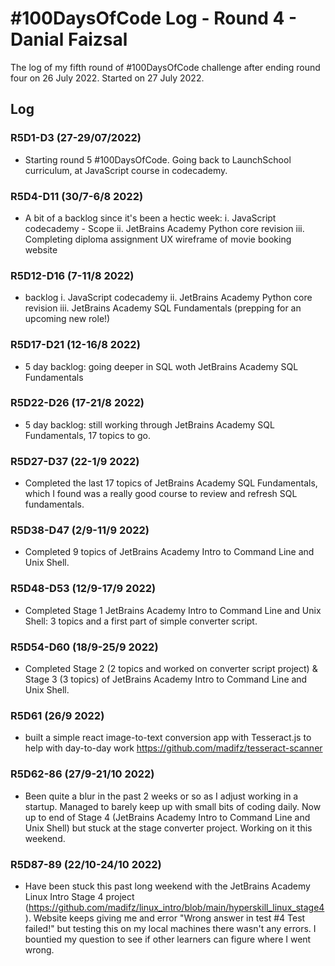 # #100DaysOfCode Log - Round 4 - Danial Faizsal

The log of my fifth round of #100DaysOfCode challenge after ending round four on 26 July 2022. Started on 27 July 2022.

## Log

### R5D1-D3 (27-29/07/2022)

- Starting round 5 #100DaysOfCode. Going back to LaunchSchool curriculum, at JavaScript course in codecademy.

### R5D4-D11 (30/7-6/8 2022)

- A bit of a backlog since it's been a hectic week:
  i. JavaScript codecademy - Scope
  ii. JetBrains Academy Python core revision
  iii. Completing diploma assignment UX wireframe of movie booking website

### R5D12-D16 (7-11/8 2022)

- backlog
  i. JavaScript codecademy
  ii. JetBrains Academy Python core revision
  iii. JetBrains Academy SQL Fundamentals (prepping for an upcoming new role!)

### R5D17-D21 (12-16/8 2022)

- 5 day backlog: going deeper in SQL woth JetBrains Academy SQL Fundamentals

### R5D22-D26 (17-21/8 2022)

- 5 day backlog: still working through JetBrains Academy SQL Fundamentals, 17 topics to go.

### R5D27-D37 (22-1/9 2022)

- Completed the last 17 topics of JetBrains Academy SQL Fundamentals, which I found was a really good course to review and refresh SQL fundamentals.

### R5D38-D47 (2/9-11/9 2022)

- Completed 9 topics of JetBrains Academy Intro to Command Line and Unix Shell.

### R5D48-D53 (12/9-17/9 2022)

- Completed Stage 1 JetBrains Academy Intro to Command Line and Unix Shell: 3 topics and a first part of simple converter script.

### R5D54-D60 (18/9-25/9 2022)

- Completed Stage 2 (2 topics and worked on converter script project) & Stage 3 (3 topics) of JetBrains Academy Intro to Command Line and Unix Shell.

### R5D61 (26/9 2022)

- built a simple react image-to-text conversion app with Tesseract.js to help with day-to-day work
https://github.com/madifz/tesseract-scanner

### R5D62-86 (27/9-21/10 2022)

- Been quite a blur in the past 2 weeks or so as I adjust working in a startup. Managed to barely keep up with small bits of coding daily. Now up to end of Stage 4 (JetBrains Academy Intro to Command Line and Unix Shell) but stuck at the stage converter project. Working on it this weekend.

### R5D87-89 (22/10-24/10 2022)

- Have been stuck this past long weekend with the JetBrains Academy Linux Intro Stage 4 project (https://github.com/madifz/linux_intro/blob/main/hyperskill_linux_stage4). Website keeps giving me and error "Wrong answer in test #4 Test failed!" but testing this on my local machines there wasn't any errors. I bountied my question to see if other learners can figure where I went wrong.